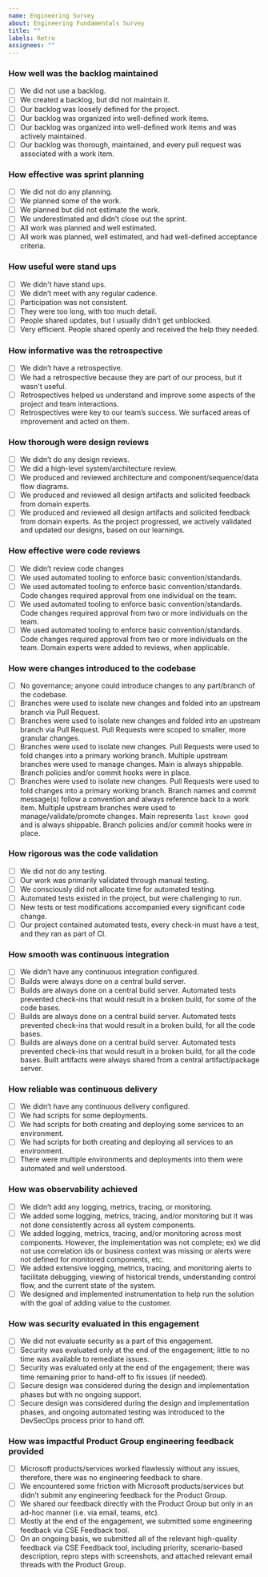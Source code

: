 ```yaml
---
name: Engineering Survey
about: Engineering Fundamentals Survey
title: ""
labels: Retro
assignees: ""
---
```


### How well was the backlog maintained

- [ ] We did not use a backlog.
- [ ] We created a backlog, but did not maintain it.
- [ ] Our backlog was loosely defined for the project.
- [ ] Our backlog was organized into well-defined work items.
- [ ] Our backlog was organized into well-defined work items and was actively maintained.
- [ ] Our backlog was thorough, maintained, and every pull request was associated with a work item.

### How effective was sprint planning

- [ ] We did not do any planning.
- [ ] We planned some of the work.
- [ ] We planned but did not estimate the work.
- [ ] We underestimated and didn’t close out the sprint.
- [ ] All work was planned and well estimated.
- [ ] All work was planned, well estimated, and had well-defined acceptance criteria.

### How useful were stand ups

- [ ] We didn't have stand ups.
- [ ] We didn’t meet with any regular cadence.
- [ ] Participation was not consistent.
- [ ] They were too long, with too much detail.
- [ ] People shared updates, but I usually didn’t get unblocked.
- [ ] Very efficient. People shared openly and received the help they needed.

### How informative was the retrospective

- [ ] We didn’t have a retrospective.
- [ ] We had a retrospective because they are part of our process, but it wasn't useful.
- [ ] Retrospectives helped us understand and improve some aspects of the project and team interactions.
- [ ] Retrospectives were key to our team’s success. We surfaced areas of improvement and acted on them.

### How thorough were design reviews

- [ ] We didn’t do any design reviews.
- [ ] We did a high-level system/architecture review.
- [ ] We produced and reviewed architecture and component/sequence/data flow diagrams.
- [ ] We produced and reviewed all design artifacts and solicited feedback from domain experts.
- [ ] We produced and reviewed all design artifacts and solicited feedback from domain experts. As the project progressed, we actively validated and updated our designs, based on our learnings.

### How effective were code reviews

- [ ] We didn’t review code changes
- [ ] We used automated tooling to enforce basic convention/standards.
- [ ] We used automated tooling to enforce basic convention/standards. Code changes required approval from one individual on the team.
- [ ] We used automated tooling to enforce basic convention/standards. Code changes required approval from two or more individuals on the team.
- [ ] We used automated tooling to enforce basic convention/standards. Code changes required approval from two or more individuals on the team. Domain experts were added to reviews, when applicable.

### How were changes introduced to the codebase

- [ ] No governance; anyone could introduce changes to any part/branch of the codebase.
- [ ] Branches were used to isolate new changes and folded into an upstream branch via Pull Request.
- [ ] Branches were used to isolate new changes and folded into an upstream branch via Pull Request. Pull Requests were scoped to smaller, more granular changes.
- [ ] Branches were used to isolate new changes. Pull Requests were used to fold changes into a primary working branch. Multiple upstream branches were used to manage changes. Main is always shippable. Branch policies and/or commit hooks were in place.
- [ ] Branches were used to isolate new changes. Pull Requests were used to fold changes into a primary working branch. Branch names and commit message(s) follow a convention and always reference back to a work item. Multiple upstream branches were used to manage/validate/promote changes. Main represents `last known good` and is always shippable. Branch policies and/or commit hooks were in place.

### How rigorous was the code validation

- [ ] We did not do any testing.
- [ ] Our work was primarily validated through manual testing.
- [ ] We consciously did not allocate time for automated testing.
- [ ] Automated tests existed in the project, but were challenging to run.
- [ ] New tests or test modifications accompanied every significant code change.
- [ ] Our project contained automated tests, every check-in must have a test, and they ran as part of CI.

### How smooth was continuous integration

- [ ] We didn’t have any continuous integration configured.
- [ ] Builds were always done on a central build server.
- [ ] Builds are always done on a central build server. Automated tests prevented check-ins that would result in a broken build, for some of the code bases.
- [ ] Builds are always done on a central build server. Automated tests prevented check-ins that would result in a broken build, for all the code bases.
- [ ] Builds are always done on a central build server. Automated tests prevented check-ins that would result in a broken build, for all the code bases. Built artifacts were always shared from a central artifact/package server.

### How reliable was continuous delivery

- [ ] We didn’t have any continuous delivery configured.
- [ ] We had scripts for some deployments.
- [ ] We had scripts for both creating and deploying some services to an environment.
- [ ] We had scripts for both creating and deploying all services to an environment.
- [ ] There were multiple environments and deployments into them were automated and well understood.

### How was observability achieved

- [ ] We didn’t add any logging, metrics, tracing, or monitoring.
- [ ] We added some logging, metrics, tracing, and/or monitoring but it was not done consistently across all system components.
- [ ] We added logging, metrics, tracing, and/or monitoring across most components. However, the implementation was not complete; ex) we did not use correlation ids or business context was missing or alerts were not defined for monitored components, etc.
- [ ] We added extensive logging, metrics, tracing, and monitoring alerts to facilitate debugging, viewing of historical trends, understanding control flow, and the current state of the system.
- [ ] We designed and implemented instrumentation to help run the solution with the goal of adding value to the customer.

### How was security evaluated in this engagement

- [ ] We did not evaluate security as a part of this engagement.
- [ ] Security was evaluated only at the end of the engagement; little to no time was available to remediate issues.
- [ ] Security was evaluated only at the end of the engagement; there was time remaining prior to hand-off to fix issues (if needed).
- [ ] Secure design was considered during the design and implementation phases but with no ongoing support.
- [ ] Secure design was considered during the design and implementation phases, and ongoing automated testing was introduced to the DevSecOps process prior to hand off.

### How was impactful Product Group engineering feedback provided

- [ ] Microsoft products/services worked flawlessly without any issues, therefore, there was no engineering feedback to share.
- [ ] We encountered some friction with Microsoft products/services but didn’t submit any engineering feedback for the Product Group.
- [ ] We shared our feedback directly with the Product Group but only in an ad-hoc manner (i.e. via email, teams, etc).
- [ ] Mostly at the end of the engagement, we submitted some engineering feedback via CSE Feedback tool.
- [ ] On an ongoing basis, we submitted all of the relevant high-quality feedback via CSE Feedback tool, including priority, scenario-based description, repro steps with screenshots, and attached relevant email threads with the Product Group.
